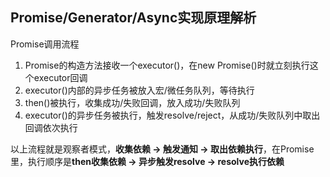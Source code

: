 ## Promise/Generator/Async实现原理解析

Promise调用流程

1. Promise的构造方法接收一个executor()，在new Promise()时就立刻执行这个executor回调
2. executor()内部的异步任务被放入宏/微任务队列，等待执行
3. then()被执行，收集成功/失败回调，放入成功/失败队列
4. executor()的异步任务被执行，触发resolve/reject，从成功/失败队列中取出回调依次执行

以上流程就是观察者模式，**收集依赖 -> 触发通知 -> 取出依赖执行**，在Promise里，执行顺序是**then收集依赖 -> 异步触发resolve -> resolve执行依赖**

